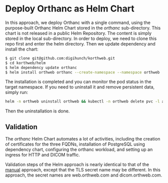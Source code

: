 # Deploy Orthanc as Helm Chart
In this approach, we deploy Orthanc with a single command, using the purpose-built Orthanc Helm Chart stored in the *orthanc* sub-directory. This chart is not released in a public Helm Repository. The content is simply stored in the local sub-directory. In order to deploy, we need to clone this repo first and enter the helm directory. Then we update dependency and install the chart:
```sh
$ git clone git@github.com:digihunch/korthweb.git
$ cd korthweb/helm
$ helm dependency update orthanc
$ helm install orthweb orthanc --create-namespace --namespace orthweb 
```
The installation is completed and you can monitor the pod status in the target namespace. 
If you need to uninstall it and remove persistent data, simply run:
```sh
helm -n orthweb uninstall orthweb && kubectl -n orthweb delete pvc -l app.kubernetes.io/component=postgresql 
```
Then the uninstallation is done.
## Validation
The *orthanc* Helm Chart automates a lot of activities, including the creation of certificates for the three FQDNs, installation of PostgreSQL using dependency chart, configuring the orthanc workload, and setting up an ingress for HTTP and DICOM traffic. 

Validation steps of the Helm approach is nearly identical to that of the [manual](https://github.com/digihunch/korthweb/tree/main/manual#validation) approach, except that the TLS secret name may be different. In this approach, the secret names are web.orthweb.com and dicom.orthweb.com.